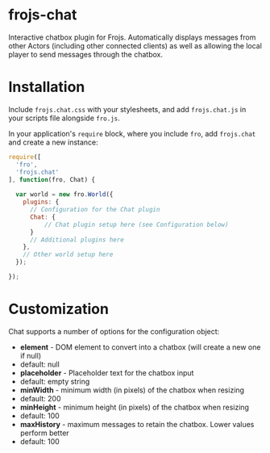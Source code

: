 # frojs-chat
Interactive chatbox plugin for Frojs. Automatically displays messages from other Actors (including other connected clients) as well as allowing the local player to send messages through the chatbox. 

# Installation
Include `frojs.chat.css` with your stylesheets, and add `frojs.chat.js` in your scripts file alongside `fro.js`.

In your application's `require` block, where you include `fro`, add `frojs.chat` and create a new instance:
```javascript
require([
  'fro',
  'frojs.chat'
], function(fro, Chat) {
  
  var world = new fro.World({
    plugins: {
      // Configuration for the Chat plugin
      Chat: {
          // Chat plugin setup here (see Configuration below)
      }
      // Additional plugins here
    },
    // Other world setup here
  });

});
```

# Customization
Chat supports a number of options for the configuration object:

* **element** - DOM element to convert into a chatbox (will create a new one if null)
 * default: null
* **placeholder** - Placeholder text for the chatbox input
 * default: empty string
* **minWidth** - minimum width (in pixels) of the chatbox when resizing
 * default: 200
* **minHeight** - minimum height (in pixels) of the chatbox when resizing
 * default: 100
* **maxHistory** - maximum messages to retain the chatbox. Lower values perform better
 * default: 100 

